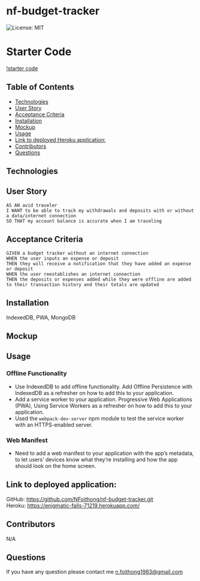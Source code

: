 # nf-budget-tracker
![License: MIT](https://img.shields.io/badge/License-MIT-yellow.svg)
# Starter Code
[!starter code](https://github.com/coding-boot-camp/symmetrical-bassoon.git)
## Table of Contents

- [Technologies](#technologies)
- [User Story](#user-story)
- [Acceptance Criteria](#acceptance-criteria)
- [Installation](#installation)
- [Mockup](#mockup)
- [Usage](#usage)
- [Link to deployed Heroku application:](#link-to-deployed-heroku-application)
- [Contributors](#contributors)
- [Questions](#question)
## Technologies

## User Story
```
AS AN avid traveler
I WANT to be able to track my withdrawals and deposits with or without a data/internet connection
SO THAT my account balance is accurate when I am traveling
```
## Acceptance Criteria
```
GIVEN a budget tracker without an internet connection
WHEN the user inputs an expense or deposit
THEN they will receive a notification that they have added an expense or deposit
WHEN the user reestablishes an internet connection
THEN the deposits or expenses added while they were offline are added to their transaction history and their totals are updated
```
## Installation
IndexedDB, PWA, MongoDB
## Mockup

## Usage
### Offline Functionality
- Use IndexedDB to add offline functionality. Add Offline Persistence with IndexedDB as a refresher on how to add this to your application.
- Add a service worker to your application. Progressive Web Applications (PWA), Using Service Workers as a refresher on how to add this to your application.
- Used the ```webpack-dev-server``` npm module to test the service worker with an HTTPS-enabled server.
### Web Manifest
- Need to add a web manifest to your application with the app’s metadata, to let users’ devices know what they’re installing and how the app should look on the home screen.

## Link to deployed application:
GitHub: https://github.com/NFoithong/nf-budget-tracker.git <br>
Heroku: https://enigmatic-falls-71219.herokuapp.com/

## Contributors
N/A

## Questions
If you have any question please contact me n.foithong1983@gmail.com
